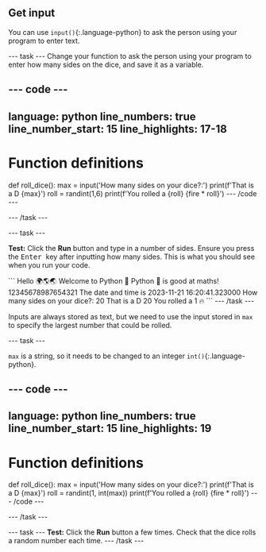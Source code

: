## Get input

You can use `input()`{:.language-python} to ask the person using your program to enter text.

--- task ---
Change your function to ask the person using your program to enter how many sides on the dice, and save it as a variable.

--- code ---
---
language: python
line_numbers: true
line_number_start: 15
line_highlights: 17-18
---
# Function definitions
def roll_dice():
    max = input('How many sides on your dice?:')
    print(f'That is a D {max}')
    roll = randint(1,6)
    print(f'You rolled a {roll} {fire * roll}')
--- /code ---

--- /task ---


--- task ---

**Test:** Click the **Run** button and type in a number of sides.
Ensure you press the <kbd> Enter </kbd> key after inputting how many sides.
This is what you should see when you run your code.

<div class="c-project-output">
```
Hello 🌍🌎🌏
Welcome to Python 🐍
Python 🐍 is good at maths!
12345678987654321
The date and time is 2023-11-21 16:20:41.323000
How many sides on your dice?:
20 
That is a D 20
You rolled a 1 🔥
```
 --- /task ---

Inputs are always stored as text, but we need to use the input stored in `max` to specify the largest number that could be rolled. 

--- task ---

`max` is a string, so it needs to be changed to an integer `int()`{:.language-python}.


--- code ---
---
language: python
line_numbers: true
line_number_start: 15
line_highlights: 19
---
# Function definitions        
def roll_dice():
    max = input('How many sides on your dice?:')
    print(f'That is a D {max}')
    roll = randint(1, int(max))
    print(f'You rolled a {roll} {fire * roll}')
--- /code ---

--- /task ---

--- task ---
**Test:** Click the **Run** button a few times. Check that the dice rolls a random number each time.
--- /task ---


